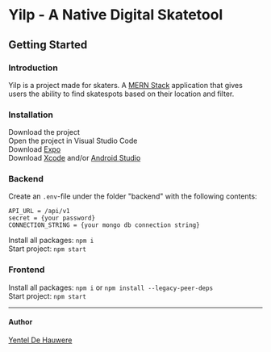 # Yilp - A Native Digital Skatetool #
## Getting Started  ##

### Introduction ###
Yilp is a project made for skaters. A [MERN Stack](https://www.mongodb.com/mern-stack "MERN Stack") application that gives users the ability to find skatespots based on their location and filter.

### Installation ###
Download the project\
Open the project in Visual Studio Code \
Download [Expo](https://expo.dev/ "Expo")\
Download [Xcode](https://developer.apple.com/xcode/resources/ "Xcode") and/or [Android Studio](https://developer.android.com/studio "Android Studio")

### Backend ###
Create an `.env`-file under the folder "backend" with the following contents:
```
API_URL = /api/v1
secret = {your password} 
CONNECTION_STRING = {your mongo db connection string}
```

Install all packages: `npm i`\
Start project: `npm start`

### Frontend ###
Install all packages: `npm i` or `npm install --legacy-peer-deps`\
Start project: `npm start`



-----
#### Author ####
[Yentel De Hauwere](https://github.com/YentelDeHauwere "Yentel De Hauwere")
